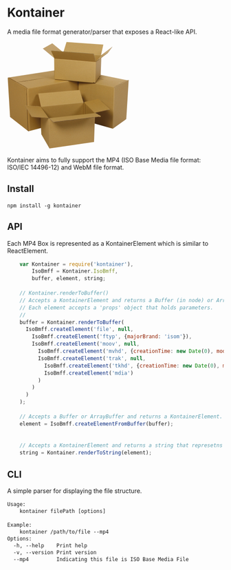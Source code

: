 # Kontainer
A media file format generator/parser that exposes a React-like API.

![logo](logo.png)

Kontainer aims to fully support the MP4 (ISO Base Media file format: ISO/IEC 14496-12) and WebM file format.

## Install

```
npm install -g kontainer
```

## API

Each MP4 Box is represented as a KontainerElement which is similar to ReactElement.

```js
    var Kontainer = require('kontainer'),
        IsoBmff = Kontainer.IsoBmff,
        buffer, element, string;

    // Kontainer.renderToBuffer()
    // Accepts a KontainerElement and returns a Buffer (in node) or ArrayBuffer (in browser.)
    // Each element accepts a 'props' object that holds parameters.
    //
    buffer = Kontainer.renderToBuffer(
      IsoBmff.createElement('file', null,
        IsoBmff.createElement('ftyp', {majorBrand: 'isom'}),
        IsoBmff.createElement('moov', null,
          IsoBmff.createElement('mvhd', {creationTime: new Date(0), modificationTime: new Date(0), timeScale: 1, nextTrackId: 4}),
          IsoBmff.createElement('trak', null,
            IsoBmff.createElement('tkhd', {creationTime: new Date(0), modificationTime: new Date(0), trackId: 1, width: 640, height: 480}),
            IsoBmff.createElement('mdia')
          )
        )
      )
    );

    // Accepts a Buffer or ArrayBuffer and returns a KontainerElement.
    element = IsoBmff.createElementFromBuffer(buffer);

    
    // Accepts a KontainerElement and returns a string that represetns the file structure.
    string = Kontainer.renderToString(element);
```

## CLI

A simple parser for displaying the file structure.

```
Usage:
    kontainer filePath [options]

Example:
    kontainer /path/to/file --mp4
Options:
  -h, --help    Print help
  -v, --version Print version
  --mp4         Indicating this file is ISO Base Media File
```
